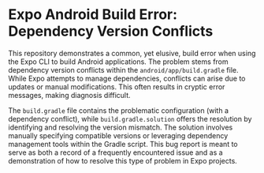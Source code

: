 # Expo Android Build Error: Dependency Version Conflicts

This repository demonstrates a common, yet elusive, build error when using the Expo CLI to build Android applications. The problem stems from dependency version conflicts within the `android/app/build.gradle` file.  While Expo attempts to manage dependencies, conflicts can arise due to updates or manual modifications.  This often results in cryptic error messages, making diagnosis difficult.

The `build.gradle` file contains the problematic configuration (with a dependency conflict), while `build.gradle.solution` offers the resolution by identifying and resolving the version mismatch. The solution involves manually specifying compatible versions or leveraging dependency management tools within the Gradle script. This bug report is meant to serve as both a record of a frequently encountered issue and as a demonstration of how to resolve this type of problem in Expo projects.